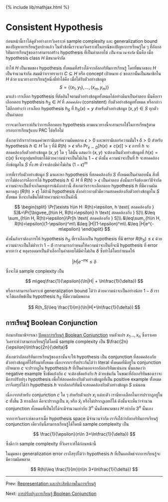 {% include lib/mathjax.html %}
# Consistent Hypothesis

ก่อนหน้านี้เราได้ดูตัวอย่างการวิเคราะห์ sample complexity และ generalization bound ของปัญหาการเรียนรู้มาบ้างแล้ว ในหัวข้อนี้เราจะมาวิเคราะห์ในกรณีของปัญหาการเรียนรู้ใด ๆ ที่อัลกอริทึมการเรียนรู้ของเราสามารถสร้าง hypothesis ที่เป็นคำตอบได้ _เป็นจำนวนจำกัด_ นั่นคือ เมื่อ hypothesis class $H$ มีขนาดจำกัด


ถ้าให้ $H$ เป็นเซตของ hypothesis ทั้งหมดที่สร้างได้จากอัลกอริทึมการเรียนรู้ โดยที่ขนาดของ $H$ เป็นจำนวนจำกัด สมมติว่าเราทราบว่า $C\subseteq H$ หรือ concept เป้าหมาย $c$ ของเรานั้นเป็นสมาชิกใน $H$ ด้วย แนวทางการเรียนรู้หนึ่งที่ทำได้คือ เมื่อได้รับตัวอย่างข้อมูล $$S=\{(x_1,y_1),\dots,(x_m,y_m)\}$$ มาแล้ว เราเลือก hypothesis
ที่ตัดสินใจตามตัวอย่างข้อมูลทั้งหมดได้อย่างดีมาเป็นคำตอบ นั่นคือเราเลือกตอบ hypothesis $h_S\in H$ ที่ _สอดคล้อง_ (consistent) กับตัวอย่างข้อมูลทั้งหมด หรือกล่าวได้อีกอย่างว่า เราเลือก hypothesis $h_S$ ที่ $h_S(x)=y$ สำหรับตัวอย่างข้อมูล $(x,y)\in S$ ทุกตัวเป็นคำตอบ

เราจะมาวิเคราะห์กันว่าการเลือกตอบ hypothesis ตามแนวทางนี้จะสามารถใช้ในการเรียนรู้ตามกรอบการเรียนรู้แบบ PAC ได้หรือไม่

สังเกตว่าถ้าเรากำหนดค่าพารามิเตอร์ความผิดพลาด $\epsilon>0$ และพารามิเตอร์ความมั่นใจ $\delta>0$
สำหรับ hypothesis $h\in H$ ใด ๆ ที่มี $R(h)>\epsilon$ หรือ $\Pr_{x\sim D}[h(x)\neq c(x)] >\epsilon$
การที่ $h$ จะสอดคล้องกับตัวอย่างข้อมูล $(x,y)$ ใด ๆ ได้นั้น แสดงว่า $(x,y)$ จะต้องเป็นตัวอย่างข้อมูลที่ $h(x)=c(x)$
ซึ่งจะถูกสุ่มหยิบมาได้ด้วยความน่าจะเป็นไม่เกิน $1-\epsilon$ ดังนั้น ความน่าจะเป็นที่ $h$ จะสอดคล้องกับข้อมูลใน $S$ ทั้ง $m$
ตัวจะต้องมีค่าไม่เกิน $(1-\epsilon)^m$

การที่เรารับตัวอย่างข้อมูล $S$ มาและหา hypothesis ที่สอดคล้องกับ $S$ ทั้งหมดเป็นคำตอบนั้น สิ่งที่เราไม่ต้องการคือการได้
hypothesis $h\in H$ ที่ $R(h)>\epsilon$ เป็นคำตอบ ดังนั้นเราจึงต้องหาวิธีจำกัดความน่าจะเป็นที่จะเกิดเหตุการณ์ดังกล่าวนี้
สังเกตว่าเราจะเลือกตอบ hypothesis $h$ ที่มีความผิดพลาดสูง ($R(h)>\epsilon$) ได้ถ้ามี hypothesis ดังกล่าวบางตัวมีความสอดคล้องกับตัวอย่างข้อมูลใน $S$ ทั้งหมด ซึ่งจะเกิดขึ้นได้ด้วยความน่าจะเป็นดังนี้

$$
\begin{split}
\Pr[\exists h\in H: R(h)>\epsilon, h \text{ สอดคล้องกับ } S]&=\Pr[\bigvee_{h\in H, R(h)>\epsilon} h \text{ สอดคล้องกับ } S]\\
&\leq \sum_{h\in H, R(h)>\epsilon}\Pr[h \text{ สอดคล้องกับ } S]\\
&\leq\sum_{h\in H, R(h)>\epsilon}(1-\epsilon)^m\\
&\leq |H|(1-\epsilon)^m\\
&\leq |H|e^{-m\epsilon}
\end{split}
$$

ดังนั้นถ้าเราต้องการให้ hypothesis $h_S$ ที่เราเลือกเป็น hypothesis ที่มี error $R(h_S)\leq\epsilon$ ด้วยความน่าจะเป็นไม่ต่ำกว่า $1-\delta$
เราสามารถกำหนดให้ความน่าจะเป็นที่จะมี hypothesis ที่ error มากกว่า $\epsilon$ หลุดรอดมาเป็นตัวเลือกในคำตอบได้มีค่าไม่เกิน $\delta$ ซึ่งทำได้โดยกำหนดให้

$$
|H|e^{-m\epsilon}\leq\delta
$$

ซึ่งจะได้ sample conplexity เป็น

$$
m\geq\frac{1}{\epsilon}(\ln|H| + \ln\frac{1}{\delta})
$$

หรือเราสามารถวิเคราะห์ generalization bound ได้ว่า ด้วยความน่าจะเป็นอย่างน้อย $1-\delta$ เราจะได้ผลลัพธ์เป็น hypothesis $h_S$ ที่มีความผิดพลาด

$$
R(h_S)\leq \frac{1}{m}(\ln|H|+\ln\frac{1}{\delta})
$$

## การเรียนรู้ Boolean Conjunction

ย้อนกลับมาพิจารณา [ปัญหาการเรียนรู้ Boolean Conjunction](https://vacharapat.github.io/Computational-Learning-Theory/docs/pac3) บนตัวแปร $x_1\dots, x_n$ ซึ่งเราเคยวิเคราะห์ว่าสามารถเรียนรู้ได้โดยมี sample complexity
เป็น $\frac{2n}{\epsilon}\ln\frac{2n}{\delta}$

สังเกตว่าอัลกอริทึมการเรียนรู้ของเรานั้นจะให้ hypothesis เป็น conjunction
ที่สอดคล้องกับตัวอย่างข้อมูลที่ได้รับมาทั้งหมด เนื่องจากเรารับประกันได้ว่า literal ทั้งหมดที่มีอยู่ใน conjunction เป้าหมาย $c$
จะปรากฏใน hypothesis $h$ ที่เป็นคำตอบจากอัลกอริทึมแน่นอน นั่นแสดงว่า negative example ซึ่งขัดแย้งกับ $c$
จะต้องขัดแย้งกับ $h$ ด้วยเช่นกัน ในขณะที่อัลกอริทึมของเราจะมีการปรับปรุง hypothesis เพื่อให้สอดคล้องกับตัวอย่างข้อมูลที่เป็น
positive example ทั้งหมด เราจึงสรุปได้ว่า hypothesis $h$ จากอัลกอริทึมนี้จะสอดคล้องกับตัวอย่างข้อมูล $S$ แน่นอน

เนื่องจากสำหรับ conjunction $c$ ใด ๆ สำหรับตัวแปร $x_i$ แต่ละตัว เรามีทางเลือกในการปรากฏอยู่ใน $c$ ทั้งสิ้น 3 ทางเลือก คือจะปรากฏเป็น $x_i$ หรือ $\bar{x}_i$ หรือไม่ปรากฏเลยก็ได้ ดังนั้นจะเห็นว่าจำนวน conjunction ทั้งหมดที่เป็นไปได้จะมีจำนวนเท่ากับ $3^n$ นั่นคือขนาดของ $H$ เท่ากับ $3^n$ นั่นเอง

จากการวิเคราะห์ของเราเมื่อ hypothesis space มีจำนวนจำกัด เราจึงได้ว่าอัลกอริทึมการเรียนรู้ conjunction เดียวกันนี้สามารถเรียนรู้ได้โดยมี sample complexity เป็น

$$
\frac{1}{\epsilon}(n\ln 3+\ln\frac{1}{\delta})
$$

ซึ่งดีกว่า sample complexity ที่วิเคราะห์ได้ก่อนหน้านี้

ในมุมของ generalization error เราก็สรุปได้ว่า hypothesis $h$ ที่เป็นผลลัพธ์จากการเรียนรู้จะมีความผิดพลาด

$$
R(h)\leq \frac{1}{m}(n\ln 3+\ln\frac{1}{\delta})
$$

----
Prev: [Representation และประสิทธิภาพในการเรียนรู้](https://vacharapat.github.io/Computational-Learning-Theory/docs/pac5)

Next: [การปรับปรุงการเรียนรู้ Boolean Conjunction](https://vacharapat.github.io/Computational-Learning-Theory/docs/finite2)
